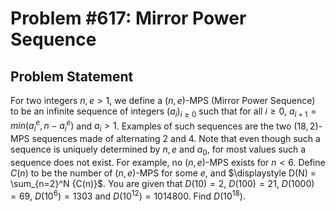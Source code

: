 # Problem #617: Mirror Power Sequence 

## Problem Statement 

For two integers $n,e > 1$, we define a $(n,e)$-MPS (Mirror Power Sequence) to be an infinite sequence of integers $(a_i)_{i\ge 0}$ such that for all $i\ge 0$, $a_{i+1} = min(a_i^e,n-a_i^e)$ and $a_i > 1$. Examples of such sequences are the two $(18,2)$-MPS sequences made of alternating $2$ and $4$.
Note that even though such a sequence is uniquely determined by $n,e$ and $a_0$, for most values such a sequence does not exist. For example, no $(n,e)$-MPS exists for $n < 6$.
Define $C(n)$ to be the number of $(n,e)$-MPS for some $e$, and $\displaystyle D(N) = \sum_{n=2}^N {C(n)}$.
You are given that $D(10) = 2$, $D(100) = 21$, $D(1000) = 69$, $D(10^6) = 1303$ and $D(10^{12}) = 1014800$.
Find $D(10^{18})$.
